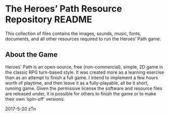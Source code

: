 # The Heroes’ Path Resource Repository README
This collection of files contains the images, sounds, music, fonts, documents, and all other resources required to run the Heroes’ Path game.

## About the Game
Heroes' Path is an open-source, free (non-commercial), simple, 2D game in the classic RPG turn-based style.  It was created more as a learning exercise than as an attempt to finish a full game.  I intend to implement a few hours worth of playtime, and then leave it as a fully-playable, all be it short, running game.  Given the permissive license the software and resource files are released under, it is possible for others to finish the game or to make their own ‘spin-off’ versions.

2017-5-20
zTn
